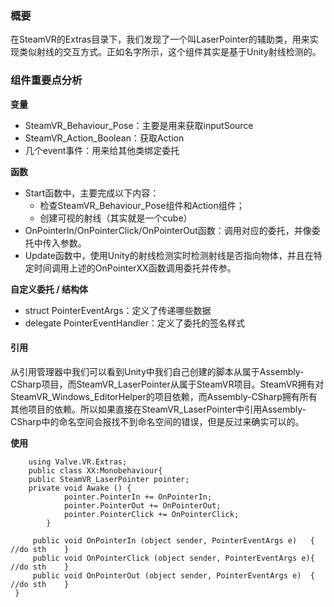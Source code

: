 ### 概要

在SteamVR的Extras目录下，我们发现了一个叫LaserPointer的辅助类，用来实现类似射线的交互方式。正如名字所示，这个组件其实是基于Unity射线检测的。

### 组件重要点分析

**变量**

- SteamVR_Behaviour_Pose：主要是用来获取inputSource
- SteamVR_Action_Boolean：获取Action
- 几个event事件：用来给其他类绑定委托

**函数**

- Start函数中，主要完成以下内容：
  - 检查SteamVR_Behaviour_Pose组件和Action组件；
  - 创建可视的射线（其实就是一个cube）
- OnPointerIn/OnPointerClick/OnPointerOut函数：调用对应的委托，并像委托中传入参数。
- Update函数中，使用Unity的射线检测实时检测射线是否指向物体，并且在特定时间调用上述的OnPointerXX函数调用委托并传参。

**自定义委托 / 结构体**

- struct PointerEventArgs：定义了传递哪些数据
- delegate PointerEventHandler：定义了委托的签名样式

#### 引用

从引用管理器中我们可以看到Unity中我们自己创建的脚本从属于Assembly-CSharp项目，而SteamVR_LaserPointer从属于SteamVR项目。SteamVR拥有对SteamVR_Windows_EditorHelper的项目依赖，而Assembly-CSharp拥有所有其他项目的依赖。所以如果直接在SteamVR_LaserPointer中引用Assembly-CSharp中的命名空间会报找不到命名空间的错误，但是反过来确实可以的。

**使用**

```
	using Valve.VR.Extras;
	public class XX:Monobehaviour{
	public SteamVR_LaserPointer pointer;
	private void Awake () {
            pointer.PointerIn += OnPointerIn;
            pointer.PointerOut += OnPointerOut;
            pointer.PointerClick += OnPointerClick;
        }

     public void OnPointerIn (object sender, PointerEventArgs e)   {	//do sth	}
     public void OnPointerClick (object sender, PointerEventArgs e){	//do sth	}
     public void OnPointerOut (object sender, PointerEventArgs e)  {	//do sth	}
 }
```





























